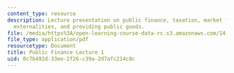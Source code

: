 ```yaml
---
content_type: resource
description: Lecture presentation on public finance, taxation, market failures, correcting
  externalities, and providing public goods.
file: /media/https%3A/open-learning-course-data-rc.s3.amazonaws.com/14-771-development-economics-microeconomic-issues-and-policy-models-fall-2008/0c7b492d33ee2f26c39a2d7afc214c8c_lec9.pdf
file_type: application/pdf
resourcetype: Document
title: Public Finance Lecture 1
uid: 0c7b492d-33ee-2f26-c39a-2d7afc214c8c
---
```

